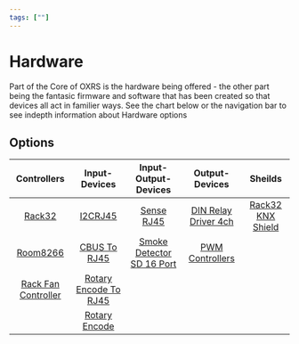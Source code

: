 ```yaml
---
tags: [""]
---
```

# Hardware

Part of the Core of OXRS is the hardware being offered - the other part being the fantasic firmware and software that has been created so that devices all act in familier ways.
See the chart below or the navigation bar to see indepth information about Hardware options

## Options

| Controllers | Input-Devices | Input-Output-Devices | Output-Devices | Sheilds |
| :---------: | :-----------: | :------------------: | :------------: | :-----: |
| [Rack32](/docs/hardware/controllers/rack32.md) | [I2CRJ45](/docs/hardware/input-devices/I2CRJ45.md) | [Sense RJ45](/docs/hardware/input-output-devices/SenseRJ45.md) | [DIN Relay Driver 4ch](/docs/hardware/output-devices/DIN-Relay-Driver-4ch.md) |  [Rack32 KNX Shield](/docs/hardware/sheilds/rack32-knx-shield.md) |
| [Room8266](/docs/hardware/controllers/room8266.md) | [CBUS To RJ45](/docs/hardware/input-devices/CBUS-to-RJ45.md) | [Smoke Detector SD 16 Port](/docs/hardware/input-output-devices/smoke-detector-sd-16port.md) | [PWM Controllers](/docs/hardware/output-devices/pwm-controllers.md) |
| [Rack Fan Controller](/docs/hardware/controllers/rack-fan-controller.md) | [Rotary Encode To RJ45](/docs/hardware/input-devices/rotary-encode-to-rj45.md) |
| | [Rotary Encode](/docs/hardware/input-devices/rotary-encode.md) |